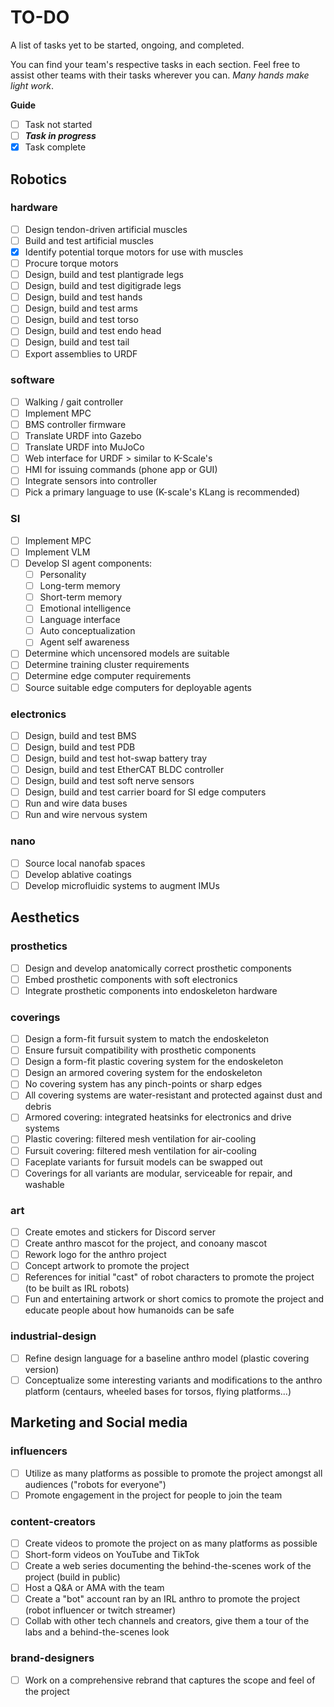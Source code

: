 # TO-DO

A list of tasks yet to be started, ongoing, and completed.

You can find your team's respective tasks in each section. Feel free to assist other teams with their tasks wherever you can. *Many hands make light work*.

**Guide** 

- [ ] Task not started
- [ ] ***Task in progress***
- [X] Task complete

## Robotics

### hardware

- [ ] Design tendon-driven artificial muscles
- [ ] Build and test artificial muscles
- [X] Identify potential torque motors for use with muscles
- [ ] Procure torque motors
- [ ] Design, build and test plantigrade legs
- [ ] Design, build and test digitigrade legs
- [ ] Design, build and test hands
- [ ] Design, build and test arms
- [ ] Design, build and test torso
- [ ] Design, build and test endo head
- [ ] Design, build and test tail
- [ ] Export assemblies to URDF

### software

- [ ] Walking / gait controller
- [ ] Implement MPC
- [ ] BMS controller firmware
- [ ] Translate URDF into Gazebo
- [ ] Translate URDF into MuJoCo
- [ ] Web interface for URDF > similar to K-Scale's 
- [ ] HMI for issuing commands (phone app or GUI)
- [ ] Integrate sensors into controller
- [ ] Pick a primary language to use (K-scale's KLang is recommended)

### SI

- [ ] Implement MPC
- [ ] Implement VLM
- [ ] Develop SI agent components: 
    * [ ] Personality
    * [ ] Long-term memory
    * [ ] Short-term memory
    * [ ] Emotional intelligence
    * [ ] Language interface
    * [ ] Auto conceptualization
    * [ ] Agent self awareness
- [ ] Determine which uncensored models are suitable
- [ ] Determine training cluster requirements
- [ ] Determine edge computer requirements
- [ ] Source suitable edge computers for deployable agents

### electronics

- [ ] Design, build and test BMS
- [ ] Design, build and test PDB
- [ ] Design, build and test hot-swap battery tray
- [ ] Design, build and test EtherCAT BLDC controller
- [ ] Design, build and test soft nerve sensors
- [ ] Design, build and test carrier board for SI edge computers
- [ ] Run and wire data buses 
- [ ] Run and wire nervous system

### nano

- [ ] Source local nanofab spaces
- [ ] Develop ablative coatings
- [ ] Develop microfluidic systems to augment IMUs

## Aesthetics

### prosthetics 

- [ ] Design and develop anatomically correct prosthetic components 
- [ ] Embed prosthetic components with soft electronics
- [ ] Integrate prosthetic components into endoskeleton hardware

### coverings

- [ ] Design a form-fit fursuit system to match the endoskeleton
- [ ] Ensure fursuit compatibility with prosthetic components 
- [ ] Design a form-fit plastic covering system for the endoskeleton
- [ ] Design an armored covering system for the endoskeleton
- [ ] No covering system has any pinch-points or sharp edges
- [ ] All covering systems are water-resistant and protected against dust and debris
- [ ] Armored covering: integrated heatsinks for electronics and drive systems
- [ ] Plastic covering: filtered mesh ventilation for air-cooling
- [ ] Fursuit covering: filtered mesh ventilation for air-cooling
- [ ] Faceplate variants for fursuit models can be swapped out
- [ ] Coverings for all variants are modular, serviceable for repair, and washable

### art 

- [ ] Create emotes and stickers for Discord server
- [ ] Create anthro mascot for the project, and conoany mascot
- [ ] Rework logo for the anthro project 
- [ ] Concept artwork to promote the project
- [ ] References for initial "cast" of robot characters to promote the project (to be built as IRL robots)
- [ ] Fun and entertaining artwork or short comics to promote the project and educate people about how humanoids can be safe

### industrial-design

- [ ] Refine design language for a baseline anthro model (plastic covering version)
- [ ] Conceptualize some interesting variants and modifications to the anthro platform (centaurs, wheeled bases for torsos, flying platforms...)

## Marketing and Social media

### influencers

- [ ] Utilize as many platforms as possible to promote the project amongst all audiences ("robots for everyone")
- [ ] Promote engagement in the project for people to join the team

### content-creators

- [ ] Create videos to promote the project on as many platforms as possible
- [ ] Short-form videos on YouTube and TikTok 
- [ ] Create a web series documenting the behind-the-scenes work of the project (build in public)
- [ ] Host a Q&A or AMA with the team
- [ ] Create a "bot" account ran by an IRL anthro to promote the project (robot influencer or twitch streamer)
- [ ] Collab with other tech channels and creators, give them a tour of the labs and a behind-the-scenes look

### brand-designers

- [ ] Work on a comprehensive rebrand that captures the scope and feel of the project

